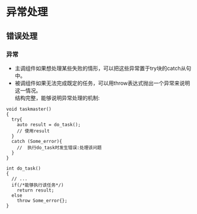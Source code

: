 # 异常处理
## 错误处理
### 异常
* 主调组件如果想处理某些失败的情形，可以把这些异常置于try块的catch从句中。  
* 被调组件如果无法完成既定的任务，可以用throw表达式抛出一个异常来说明这一情况。  
结构完整，能够说明异常处理的机制:
```
void taskmaster()
{
  try{
    auto result = do_task();
    // 使用result
  }
  catch (Some_error){
    //  执行do_task时发生错误:处理该问题
  }
}

int do_task()
{
  // ...
  if(/*能够执行该任务*/)
    return result;
  else
    throw Some_error{};
}
```
### 
